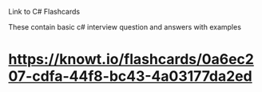 Link to C# Flashcards

These contain basic c# interview question and answers with examples 

# https://knowt.io/flashcards/0a6ec207-cdfa-44f8-bc43-4a03177da2ed
